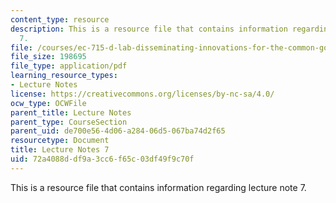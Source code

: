 ```yaml
---
content_type: resource
description: This is a resource file that contains information regarding lecture note
  7.
file: /courses/ec-715-d-lab-disseminating-innovations-for-the-common-good-spring-2007/72a4088ddf9a3cc6f65c03df49f9c70f_MITEC_715S07_notes07.pdf
file_size: 198695
file_type: application/pdf
learning_resource_types:
- Lecture Notes
license: https://creativecommons.org/licenses/by-nc-sa/4.0/
ocw_type: OCWFile
parent_title: Lecture Notes
parent_type: CourseSection
parent_uid: de700e56-4d06-a284-06d5-067ba74d2f65
resourcetype: Document
title: Lecture Notes 7
uid: 72a4088d-df9a-3cc6-f65c-03df49f9c70f
---
```

This is a resource file that contains information regarding lecture note 7.